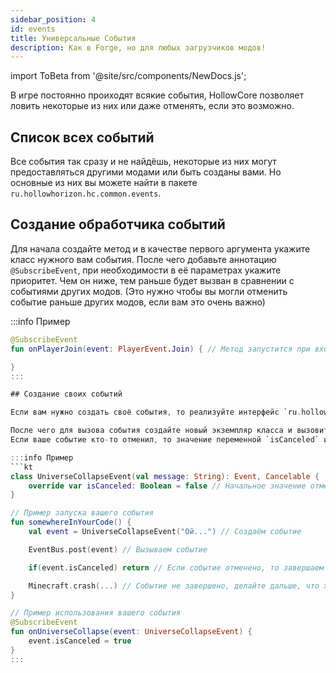 ```yaml
---
sidebar_position: 4
id: events
title: Универсальные События
description: Как в Forge, но для любых загрузчиков модов!
---
```


import ToBeta from '@site/src/components/NewDocs.js';

<ToBeta url='welcome' />

В игре постоянно проиходят всякие события, HollowCore позволяет ловить некоторые из них или даже отменять, если это возможно.

## Список всех событий

Все события так сразу и не найдёшь, некоторые из них могут предоставляться другими модами или быть созданы вами. Но основные из них вы можете найти в пакете `ru.hollowhorizon.hc.common.events`.

## Создание обработчика событий

Для начала создайте метод и в качестве первого аргумента укажите класс нужного вам события. После чего добавьте аннотацию `@SubscribeEvent`, при необходимости в её параметрах укажите приоритет. Чем он ниже, тем раньше будет вызван в сравнении с событиями других модов. (Это нужно чтобы вы могли отменить событие раньше других модов, если вам это очень важно)

:::info Пример
```kt
@SubscribeEvent
fun onPlayerJoin(event: PlayerEvent.Join) { // Метод запустится при входе игрока на сервер.

}
:::

## Создание своих событий

Если вам нужно создать своё события, то реализуйте интерфейс `ru.hollowhorizon.hc.common.events.Event` и при необходимости `ru.hollowhorizon.hc.common.events.Cancelable` (Если ваше событие можно будет отменить)

После чего для вызова события создайте новый экземпляр класса и вызовите метод `EventBus.post(event)`, где event - экземпляр вашего класса.
Если ваше событие кто-то отменил, то значение переменной `isCanceled` изменится на `true`.

:::info Пример
```kt
class UniverseCollapseEvent(val message: String): Event, Cancelable {
    override var isCanceled: Boolean = false // Начальное значение отменяемого события должно быть - false (иначе смысл его отменять, не так ли?)
}

// Пример запуска вашего события
fun somewhereInYourCode() {
    val event = UniverseCollapseEvent("Ой...") // Создаём событие

    EventBus.post(event) // Вызываем событие

    if(event.isCanceled) return // Если событие отменено, то завершаем метод

    Minecraft.crash(...) // Событие не завершено, делайте дальше, что хотите
}

// Пример использования вашего события
@SubscribeEvent
fun onUniverseCollapse(event: UniverseCollapseEvent) {
    event.isCanceled = true
}
:::